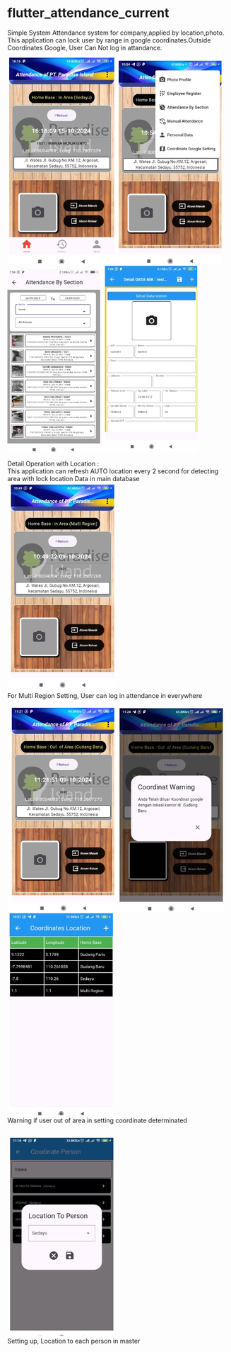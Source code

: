 # flutter_attendance_current

Simple System Attendance system for company,applied by location,photo.
This application can lock user by range in google coordinates.Outside Coordinates Google, User Can Not log in attandance.

![alt text](https://github.com/irawanmurjayanto/attendance_flutter_current/blob/main/rd/awalmain.jpg?raw=true)
![alt text](https://github.com/irawanmurjayanto/attendance_flutter_current/blob/main/rd/menu11.jpg?raw=true)
![alt text](https://github.com/irawanmurjayanto/attendance_flutter_current/blob/main/rd/attbysection.jpg?raw=true)
![alt text](https://github.com/irawanmurjayanto/attendance_flutter_current/blob/main/rd/detail.jpg?raw=true)

Detail Operation with Location :<br>
This application can refresh AUTO location every 2 second for detecting area with lock location Data in main database <br>
![alt text](https://github.com/irawanmurjayanto/attendance_flutter_current/blob/main/rd/multiregion.jpg?raw=true)<br>
For Multi Region Setting, User can log in attendance in everywhere
<br>

![alt text](https://github.com/irawanmurjayanto/attendance_flutter_current/blob/main/rd/outofarea.jpg?raw=true)
![alt text](https://github.com/irawanmurjayanto/attendance_flutter_current/blob/main/rd/outofarea2.jpg?raw=true)
![alt text](https://github.com/irawanmurjayanto/attendance_flutter_current/blob/main/rd/menukoordinat2.jpg?raw=true)<br>
Warning if user out of area in setting coordinate determinated<br>
<br>

![alt text](https://github.com/irawanmurjayanto/attendance_flutter_current/blob/main/rd/setuplocationinperson.jpg?raw=true)<br>
Setting up, Location to each person in master


